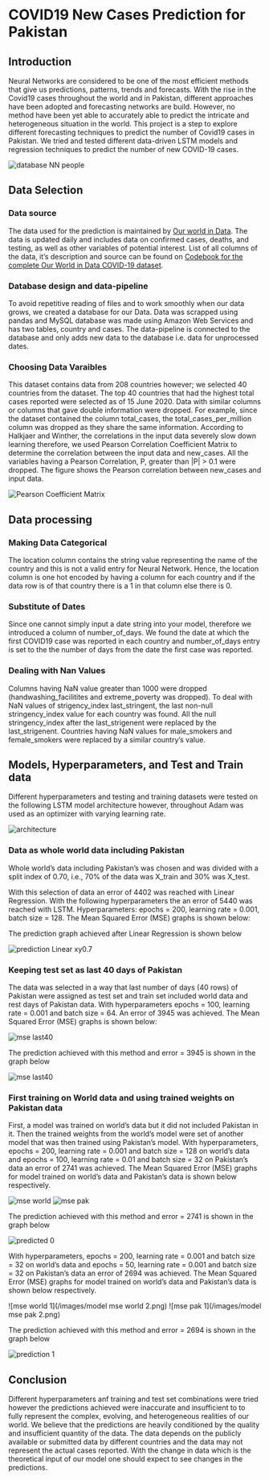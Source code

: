 # COVID19 New Cases Prediction for Pakistan

## Introduction
Neural Networks are considered to be one of the most efficient methods that give us predictions, patterns, trends and forecasts. With the rise in the Covid19 cases throughout the world and in Pakistan, different approaches have been adopted and forecasting networks are build. However, no method have been yet able to accurately able to predict the intricate and heterogeneous situation in the world. This project is a step to explore different forecasting techniques to predict the number of Covid19 cases in Pakistan. We tried and tested different data-driven LSTM models and regression techniques to predict the number of new COVID-19 cases.

![database NN people](/images/databaseNNpatient.png)


## Data Selection

### Data source
The data used for the prediction is maintained by [Our world in Data](https://ourworldindata.org/coronavirus). The data is updated daily and includes data on confirmed cases, deaths, and testing, as well as other variables of potential interest. List of all columns of the data, it’s description and source can be found on [Codebook for the complete Our World in Data COVID-19 dataset]( https://github.com/owid/covid-19-data/blob/master/public/data/owid-covid-data-codebook.md). 

### Database design and data-pipeline

To avoid repetitive reading of files and to work smoothly when our data grows, we created a database for our Data. Data was scrapped using pandas and MySQL database was made using Amazon Web Services and has two tables, country and cases. The data-pipeline is connected to the database and only adds new data to the database i.e. data for unprocessed dates.

### Choosing Data Varaibles
This dataset contains data from 208 countries however; we selected 40 countries from the dataset. The top 40 countries that had the highest total cases reported were selected as of 15 June 2020. 
Data with similar columns or columns that gave double information were dropped. For example, since the dataset contained the column total_cases, the total_cases_per_million column was dropped as they share the same information.
According to Halkjaer and Winther, the correlations in the input data severely slow down learning therefore, we used Pearson Correlation Coefficient Matrix to determine the correlation between the input data and new_cases. All the variables having a Pearson Correlation, P, greater than |P| > 0.1 were dropped. The figure shows the Pearson correlation between new_cases and input data.

![Pearson Coefficient Matrix](/images/pearsonCoeffiecient.png)

## Data processing

### Making Data Categorical
The location column contains the string value representing the name of the country and this is not a valid entry for Neural Network. Hence, the location column is one hot encoded by having a column for each country and if the data row is of that country there is a 1 in that column else there is 0.

### Substitute of Dates
Since one cannot simply input a date string into your model, therefore we introduced a column of number_of_days. We found the date at which the first COVID19 case was reported in each country and number_of_days entry is set to the the number of days from the date the first case was reported.

### Dealing with Nan Values

Columns having NaN value greater than 1000 were dropped (handwashing_facilitites and extreme_poverty was dropped). To deal with NaN values of strigency_index last_stringent, the last non-null stringency_index value for each country was found. All the null stringency_index after the last_strigenent were replaced by the last_strigenent. Countries having NaN values for male_smokers and female_smokers were replaced by a similar country’s value.  


## Models, Hyperparameters, and Test and Train data

Different hyperparameters and testing and training datasets were tested on the following LSTM model architecture however, throughout Adam was used as an optimizer with varying learning rate.

![architecture](/images/model_architecture1.png)


### Data as whole world data including Pakistan
Whole world’s data including Pakistan’s was chosen and was divided with a split index of 0.70, i.e., 70% of the data was X_train and 30% was X_test.

With this selection of data an error of 4402 was reached with Linear Regression.
With the following hyperparameters the an error of  5440 was reached with LSTM.
Hyperparameters: epochs = 200, learning rate = 0.001, batch size = 128.
The  Mean Squared Error (MSE) graphs is shown below:


The prediction graph achieved after Linear Regression is shown below

![prediction Linear xy0.7](/images/xy0.7_linearRegression.png)

### Keeping test set as last 40 days of Pakistan

The data was selected in a way that last number of days (40 rows) of Pakistan were assigned as test set and train set included world data and rest days of Pakistan data.
With hyperparameters epochs = 100, learning rate = 0.001 and batch size = 64. An error of 3945 was achieved. The Mean Squared Error (MSE) graphs is shown below:

![mse last40](/images/last40_mse.png) <br/>

The prediction achieved with this method and error = 3945 is shown in the graph below 

![mse last40](/images/last40prediction.png)

### First training on World data and using trained weights on Pakistan data
First, a model was trained on world’s data but it did not included Pakistan in it. Then the trained weights from the world’s model were set of another model that was then trained using Pakistan’s model. 
With hyperparameters, epochs = 200, learning rate = 0.001 and batch size = 128 on world’s data and epochs = 100, learning rate = 0.01 and batch size = 32 on Pakistan’s data an error of 2741 was achieved.
The Mean Squared Error (MSE) graphs for model trained on world’s data and Pakistan’s data is shown below respectively.

![mse world](/images/world_model_mse.png)
![mse pak](/images/pak_model_mse.png)

The prediction achieved with this method and error = 2741 is shown in the graph below

![predicted 0](/images/world_pak_predicted.png)

With hyperparameters, epochs = 200, learning rate = 0.001 and batch size = 32 on world’s data and epochs = 50, learning rate = 0.001 and batch size = 32 on Pakistan’s data an error of 2694 was achieved.
The Mean Squared Error (MSE) graphs for model trained on world’s data and Pakistan’s data is shown below respectively.

![mse world 1](/images/model mse world 2.png)
![mse pak 1](/images/model mse pak 2.png)

The prediction achieved with this method and error = 2694 is shown in the graph below

![prediction 1](/images/world_pak_predicted2.png)

## Conclusion

Different hyperparameters anf training and test set combinations were tried however the predictions achieved were inaccurate and insufficient to to fully represent the complex, evolving, and heterogeneous realities of our world. We believe that the predictions are heavily conditioned by the quality and insufficient quantity of the data. The data depends on the publicly available or submitted data by different countries and the data may not represent the actual cases reported. With the change in data which is the theoretical input of our model one should expect to see changes in the predictions. 


